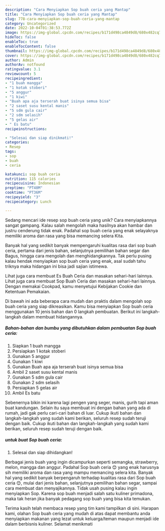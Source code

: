 ```yaml
---
description: "Cara Menyiapkan Sop buah ceria yang Mantap"
title: "Cara Menyiapkan Sop buah ceria yang Mantap"
slug: 778-cara-menyiapkan-sop-buah-ceria-yang-mantap
category: Uncategorized
date: 2022-10-04T01:38:53.772Z
image: https://img-global.cpcdn.com/recipes/b171d498ca4849d8/680x482cq70/sop-buah-ceria-foto-resep-utama.jpg
hideToc: false
enableToc: true
enableTocContent: false
thumbnail: https://img-global.cpcdn.com/recipes/b171d498ca4849d8/680x482cq70/sop-buah-ceria-foto-resep-utama.jpg
cover: https://img-global.cpcdn.com/recipes/b171d498ca4849d8/680x482cq70/sop-buah-ceria-foto-resep-utama.jpg
author: Admin
authorAv: notfound
ratingvalue: 3.1
reviewcount: 5
recipeingredient:
- "1 buah mangga"
- "1 kotak stoberi"
- "5 anggur"
- "1 kiwi"
- "Buah apa aja terserah buat isinya semua bisa"
- "2 saset susu kental manis"
- "5 sdm gula cair"
- "2 sdm selasih"
- "5 gelas air"
- " Es batu"
recipeinstructions:

- "Selesai dan siap dinikmati!"
categories:
- Resep
tags:
- sop
- buah
- ceria

katakunci: sop buah ceria 
nutrition: 115 calories
recipecuisine: Indonesian
preptime: "PT40M"
cooktime: "PT36M"
recipeyield: "3"
recipecategory: Lunch

---
```





Sedang mencari ide resep sop buah ceria yang unik? Cara menyiapkannya sangat gampang. Kalau salah mengolah maka hasilnya akan hambar dan justru cenderung tidak enak. Padahal sop buah ceria yang enak selayaknya memiliki aroma dan rasa yang bisa memancing selera Kita.





Banyak hal yang sedikit banyak mempengaruhi kualitas rasa dari sop buah ceria, pertama dari jenis bahan, selanjutnya pemilihan bahan segar dan Bagus, hingga cara mengolah dan menghidangkannya. Tak perlu pusing kalau hendak menyiapkan sop buah ceria yang enak,      asal sudah tahu triknya maka hidangan ini bisa jadi sajian istimewa.














Lihat juga cara membuat Es Buah Ceria dan masakan sehari-hari lainnya. Lihat juga cara membuat Sop Buah Ceria dan masakan sehari-hari lainnya. Dengan memakai Cookpad, kamu menyetujui Kebijakan Cookie dan Ketentuan Pemakaian.






Di bawah ini ada beberapa cara mudah dan praktis dalam mengolah sop buah ceria yang siap dikreasikan. Kamu bisa menyiapkan Sop buah ceria menggunakan 10 jenis bahan dan 0 langkah pembuatan. Berikut ini langkah-langkah dalam membuat hidangannya.

<!--inarticleads1-->

##### Bahan-bahan dan bumbu yang dibutuhkan dalam pembuatan Sop buah ceria:

1. Siapkan 1 buah mangga
1. Persiapkan 1 kotak stoberi
1. Gunakan 5 anggur
1. Gunakan 1 kiwi
1. Gunakan Buah apa aja terserah buat isinya semua bisa
1. Ambil 2 saset susu kental manis
1. Gunakan 5 sdm gula cair
1. Gunakan 2 sdm selasih
1. Persiapkan 5 gelas air
1. Ambil  Es batu


Sebenernya bikin ini karena lagi pengen yang seger, manis, gurih tapi aman buat kandungan. Selain itu saya membuat ini dengan bahan yang ada di rumah, jadi gak perlu cari-cari bahan di luar. Cukup ikuti bahan dan langkah-langkah yang sudah kami berikan, seluruh resep sudah teruji dengan baik. Cukup ikuti bahan dan langkah-langkah yang sudah kami berikan, seluruh resep sudah teruji dengan baik. 

<!--inarticleads2-->

#####  untuk buat Sop buah ceria:


1. Selesai dan siap dihidangkan!

Berbagai jenis buah yang ingin dicampurkan seperti semangka, strawberry, melon, mangga dan anggur. Padahal Sop buah ceria 😊 yang enak harusnya sih memiliki aroma dan rasa yang mampu memancing selera kita. Banyak hal yang sedikit banyak berpengaruh terhadap kualitas rasa dari Sop buah ceria 😊, mulai dari jenis bahan, selanjutnya pemilihan bahan segar, sampai cara membuat dan menyajikannya. Tidak usah pusing kalau ingin menyiapkan Sop. Karena sop buah menjadi salah satu kuliner primadona, maka tak heran jika banyak pedagang sop buah yang bisa kita temukan. 

Terima kasih telah membaca resep yang tim kami tampilkan di sini. Harapan kami, olahan Sop buah ceria yang mudah di atas dapat membantu anda menyiapkan makanan yang lezat untuk keluarga/teman maupun menjadi ide dalam berbisnis kuliner. Selamat menikmati
